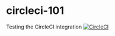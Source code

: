 # circleci-101
Testing the CircleCI integration
[![CircleCI](https://circleci.com/gh/konstantinkoschke/circleci-101.svg?style=svg)](https://circleci.com/gh/konstantinkoschke/circleci-101)
